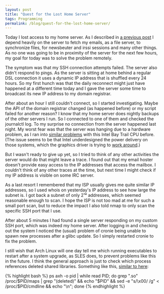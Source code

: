 ```yaml
---
layout: post
title: "Quest for the Lost Home Server"
tags: Programming
permalink: /blog/quest-for-the-lost-home-server/
---
```


Today I lost access to my home server. As I described in [a previous post](/blog/linux-desktop-setup/) I depend heavily on the server to fetch my emails, as a file server, to synchronize files, for newsbeuter and irssi sessions and many other things. As no one was going to be in proximity of the server for the next few hours, my goal for today was to solve the problem remotely.

<!--more-->

The symptom was that my SSH connection attempts failed. The server also didn't respond to pings. As the server is sitting at home behind a regular DSL connection it uses a dynamic IP address that is shuffled every 24 hours. So my first hunch was that the daily reconnect might just have happened at a different time today and I gave the server some time to broadcast its new IP address to my domain registrar.

After about an hour I still couldn't connect, so I started investigating. Maybe the API of the domain registrar changed (as happened before) or my script failed for another reason? I know that my home server does nightly backups of the other servers I run. So I connected to one of them and checked the journalctl log. To my surprise no connection from the server happened last night. My worst fear was that the server was hanging due to a hardware problem, as I ran into [similar problems](https://bugzilla.kernel.org/show_bug.cgi?id=109051) with this Intel Bay Trail CPU before. (The issue seems to be that Intel underdesigned the power delivery on those systems, which the graphics driver is trying to [work around](https://cgit.freedesktop.org/drm-intel/commit/?id=a75d035fedbdecf83f86767aa2e4d05c8c4ffd95).)

But I wasn't ready to give up yet, so I tried to think of any other activities the server would do that might leave a trace. I found out that my email hoster doesn't provide easy access to the IP addresses that access the mailbox. I couldn't think of any other traces at the time, but next time I might check if my IP address is visible on some IRC server.

As a last resort I remembered that my ISP usually gives me quite similar IP addresses, so I used whois on yesterday's IP address to see how large the subnet is. I got back a subnet of only 2¹⁴ addresses, which seemed reasonable enough to scan. I hope the ISP is not too mad at me for such a small port scan, but to reduce the impact I also told nmap to only scan the specific SSH port that I use.

After about 5 minutes I had found a single server responding on my custom SSH port, which was indeed my home server. After logging in and checking out the system I noticed the (usual) problem of cronie being unable to spawn new processes after a glibc update. So I simply restarted cronie to fix the problem.

I still wish that Arch Linux will one day tell me which running executables to restart after a system upgrade, as SLES does, to prevent problems like this in the future. I think the general approach is just to check which process references deleted shared libraries. Something like this, [similar to here](https://locallost.net/?p=233):

{% highlight bash %}
ps axh -o pid | while read PID; do grep ".so" /proc/$PID/maps | grep "(deleted)" && echo "$PID" && sed -e "s/\x00/ /g" < /proc/$PID/cmdline && echo "\n"; done
{% endhighlight %}
